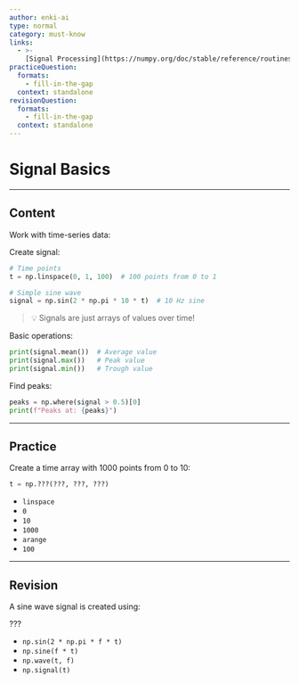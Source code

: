 ```yaml
---
author: enki-ai
type: normal
category: must-know
links:
  - >-
    [Signal Processing](https://numpy.org/doc/stable/reference/routines.fft.html){website}
practiceQuestion:
  formats:
    - fill-in-the-gap
  context: standalone
revisionQuestion:
  formats:
    - fill-in-the-gap
  context: standalone
---
```


# Signal Basics

---

## Content

Work with time-series data:

Create signal:

```python
# Time points
t = np.linspace(0, 1, 100)  # 100 points from 0 to 1

# Simple sine wave
signal = np.sin(2 * np.pi * 10 * t)  # 10 Hz sine
```

> 💡 Signals are just arrays of values over time!

Basic operations:

```python
print(signal.mean())  # Average value
print(signal.max())   # Peak value
print(signal.min())   # Trough value
```

Find peaks:

```python
peaks = np.where(signal > 0.5)[0]
print(f"Peaks at: {peaks}")
```

---

## Practice

Create a time array with 1000 points from 0 to 10:

```python
t = np.???(???, ???, ???)
```

- `linspace`
- `0`
- `10`
- `1000`
- `arange`
- `100`

---

## Revision

A sine wave signal is created using:

???

- `np.sin(2 * np.pi * f * t)`
- `np.sine(f * t)`
- `np.wave(t, f)`
- `np.signal(t)`
